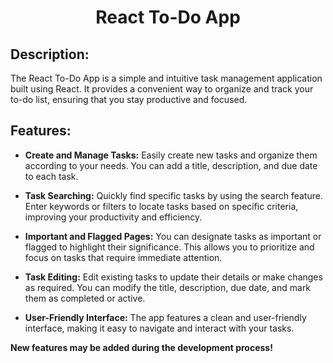 <h1 align="center">React To-Do App</h1>

## Description:

The React To-Do App is a simple and intuitive task management application built using React. It provides a convenient way to organize and track your to-do list, ensuring that you stay productive and focused.

## Features:

- **Create and Manage Tasks:** Easily create new tasks and organize them according to your needs. You can add a title, description, and due date to each task.

- **Task Searching:** Quickly find specific tasks by using the search feature. Enter keywords or filters to locate tasks based on specific criteria, improving your productivity and efficiency.

- **Important and Flagged Pages:** You can designate tasks as important or flagged to highlight their significance. This allows you to prioritize and focus on tasks that require immediate attention.

- **Task Editing:** Edit existing tasks to update their details or make changes as required. You can modify the title, description, due date, and mark them as completed or active.

- **User-Friendly Interface:** The app features a clean and user-friendly interface, making it easy to navigate and interact with your tasks.


**New features may be added during the development process!**
